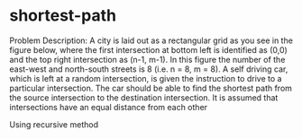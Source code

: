 # shortest-path
Problem Description:
A city is laid out as a rectangular grid as you see in the figure below, where the first intersection at
bottom left is identified as (0,0) and the top right intersection as (n-1, m-1). In this figure the number
of the east-west and north-south streets is 8 (i.e. n = 8, m = 8).
A self driving car, which is left at a random intersection, is given the instruction to drive to a particular
intersection. The car should be able to find the shortest path from the source intersection to the
destination intersection. It is assumed that intersections have an equal distance from each other

Using recursive method
